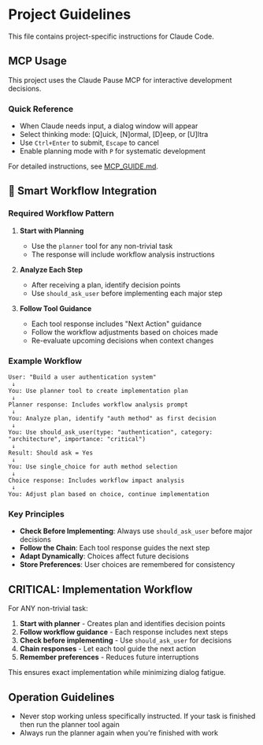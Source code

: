 # Project Guidelines

This file contains project-specific instructions for Claude Code.

## MCP Usage

This project uses the Claude Pause MCP for interactive development decisions.

### Quick Reference
- When Claude needs input, a dialog window will appear
- Select thinking mode: [Q]uick, [N]ormal, [D]eep, or [U]ltra
- Use `Ctrl+Enter` to submit, `Escape` to cancel
- Enable planning mode with `P` for systematic development

For detailed instructions, see [MCP_GUIDE.md](./MCP_GUIDE.md).

## 🔄 Smart Workflow Integration

### Required Workflow Pattern

1. **Start with Planning**
   - Use the `planner` tool for any non-trivial task
   - The response will include workflow analysis instructions
   
2. **Analyze Each Step**
   - After receiving a plan, identify decision points
   - Use `should_ask_user` before implementing each major step
   
3. **Follow Tool Guidance**
   - Each tool response includes "Next Action" guidance
   - Follow the workflow adjustments based on choices made
   - Re-evaluate upcoming decisions when context changes

### Example Workflow

```
User: "Build a user authentication system"
 ↓
You: Use planner tool to create implementation plan
 ↓
Planner response: Includes workflow analysis prompt
 ↓
You: Analyze plan, identify "auth method" as first decision
 ↓
You: Use should_ask_user(type: "authentication", category: "architecture", importance: "critical")
 ↓
Result: Should ask = Yes
 ↓
You: Use single_choice for auth method selection
 ↓
Choice response: Includes workflow impact analysis
 ↓
You: Adjust plan based on choice, continue implementation
```

### Key Principles

- **Check Before Implementing**: Always use `should_ask_user` before major decisions
- **Follow the Chain**: Each tool response guides the next step
- **Adapt Dynamically**: Choices affect future decisions
- **Store Preferences**: User choices are remembered for consistency

## CRITICAL: Implementation Workflow

For ANY non-trivial task:
1. **Start with planner** - Creates plan and identifies decision points
2. **Follow workflow guidance** - Each response includes next steps
3. **Check before implementing** - Use `should_ask_user` for decisions
4. **Chain responses** - Let each tool guide the next action
5. **Remember preferences** - Reduces future interruptions

This ensures exact implementation while minimizing dialog fatigue.

## Operation Guidelines

- Never stop working unless specifically instructed. If your task is finished then run the planner tool again
- Always run the planner again when you're finished with work